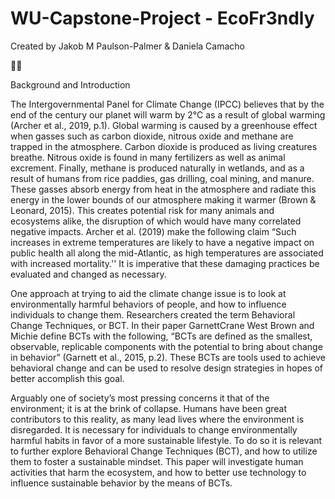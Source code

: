 # WU-Capstone-Project -  EcoFr3ndly
Created by Jakob M Paulson-Palmer & Daniela Camacho

🌲🐻

Background and Introduction
 
The Intergovernmental Panel for Climate Change (IPCC) believes that by the end of the century our planet will warm by 2°C as 
a result of global warming (Archer et al., 2019, p.1). Global warming is caused by a greenhouse effect when gasses such as 
carbon dioxide, nitrous oxide and methane are trapped in the atmosphere. Carbon dioxide is produced as living creatures breathe.
Nitrous oxide is found in many fertilizers as well as animal excrement. Finally, methane is produced naturally in wetlands, 
and as a result of humans from rice paddies, gas drilling, coal mining, and manure. These gasses absorb energy from heat in the
atmosphere and radiate this energy in the lower bounds of our atmosphere making it warmer (Brown & Leonard, 2015). This creates
potential risk for many animals and ecosystems alike, the disruption of which would have many correlated negative impacts. 
Archer et al. (2019) make the following claim “Such increases in extreme temperatures are likely to have a negative impact on 
public health all along the mid-Atlantic, as high temperatures are associated with increased mortality.'' It is imperative 
that these damaging practices be evaluated and changed as necessary.
 
One approach at trying to aid the climate change issue is to look at environmentally harmful behaviors of people, and how to 
influence individuals to change them. Researchers created the term Behavioral Change Techniques, or BCT. In their paper 
GarnettCrane West Brown and Michie define BCTs with the following, “BCTs are defined as the smallest, observable, replicable 
components with the potential to bring about change in behavior” (Garnett et al., 2015, p.2). These BCTs are tools used to 
achieve behavioral change and can be used to resolve design strategies in hopes of better accomplish this goal.
 
Arguably one of society’s most pressing concerns it that of the environment; it is at the brink of collapse. Humans have been 
great contributors to this reality, as many lead lives where the environment is disregarded. It is necessary for individuals 
to change environmentally harmful habits in favor of a more sustainable lifestyle. To do so it is relevant to further explore 
Behavioral Change Techniques (BCT), and how to utilize them to foster a sustainable mindset. This paper will investigate human
activities that harm the ecosystem, and how to better use technology to influence sustainable behavior by the means of BCTs.
